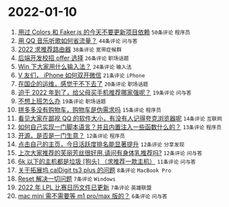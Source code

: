 # 2022-01-10

1. [用过 Colors 和 Faker.js 的今天不要更新项目依赖](https://www.v2ex.com/t/827224) `50条评论` `程序员`
1. [用 QQ 音乐听歌如何省流量？](https://www.v2ex.com/t/827208) `44条评论` `问与答`
1. [2022 求推荐路由器](https://www.v2ex.com/t/827212) `38条评论` `宽带症候群`
1. [后端开发校招 offer 选择](https://www.v2ex.com/t/827223) `26条评论` `职场话题`
1. [Win 下大家用什么输入法？](https://www.v2ex.com/t/827232) `24条评论` `输入法`
1. [V 友们， iPhone 如何双开微信](https://www.v2ex.com/t/827238) `21条评论` `iPhone`
1. [在国企的运维，感觉干不下去了](https://www.v2ex.com/t/827241) `20条评论` `职场话题`
1. [迫于 2022 年到了，给父母买手机推荐哪家强呢？](https://www.v2ex.com/t/827237) `19条评论` `问与答`
1. [不想上班怎么办](https://www.v2ex.com/t/827233) `19条评论` `职场话题`
1. [拼多多没有购物车，购物车是伪需求吗](https://www.v2ex.com/t/827246) `15条评论` `程序员`
1. [看见大家在鄙视 QQ 的软件大小，有没有人记得夸克浏览器呢](https://www.v2ex.com/t/827235) `14条评论` `互联网`
1. [如何自己实现一门脚本语言？并且内置注入一些函数什么的？](https://www.v2ex.com/t/827209) `13条评论` `程序员`
1. [开源，是否是一门生意？](https://www.v2ex.com/t/827256) `12条评论` `程序员`
1. [点击自己的主页，今日活跃度排名能显著提升](https://www.v2ex.com/t/827234) `12条评论` `分享发现`
1. [上次大家推荐的芙丽芳丝很好用,请问有身体乳推荐吗?](https://www.v2ex.com/t/827228) `12条评论` `问与答`
1. [6k 以下的主机都是垃圾 [狗头] （求推荐一款主机）](https://www.v2ex.com/t/827231) `11条评论` `问与答`
1. [关于拓展坞 calDigit ts3 plus 的问题](https://www.v2ex.com/t/827211) `8条评论` `MacBook Pro`
1. [Reset 解决一切问题](https://www.v2ex.com/t/827253) `7条评论` `Windows`
1. [2022 年 LPL 比赛日历文件已更新](https://www.v2ex.com/t/827250) `7条评论` `英雄联盟`
1. [mac mini 需不需要等 m1 pro/max 版的？](https://www.v2ex.com/t/827257) `6条评论` `问与答`
